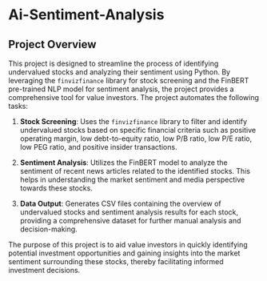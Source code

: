 # Ai-Sentiment-Analysis

## Project Overview

This project is designed to streamline the process of identifying undervalued stocks and analyzing their sentiment using Python. By leveraging the `finvizfinance` library for stock screening and the FinBERT pre-trained NLP model for sentiment analysis, the project provides a comprehensive tool for value investors. The project automates the following tasks:

1. **Stock Screening**: Uses the `finvizfinance` library to filter and identify undervalued stocks based on specific financial criteria such as positive operating margin, low debt-to-equity ratio, low P/B ratio, low P/E ratio, low PEG ratio, and positive insider transactions.

2. **Sentiment Analysis**: Utilizes the FinBERT model to analyze the sentiment of recent news articles related to the identified stocks. This helps in understanding the market sentiment and media perspective towards these stocks.

3. **Data Output**: Generates CSV files containing the overview of undervalued stocks and sentiment analysis results for each stock, providing a comprehensive dataset for further manual analysis and decision-making.

The purpose of this project is to aid value investors in quickly identifying potential investment opportunities and gaining insights into the market sentiment surrounding these stocks, thereby facilitating informed investment decisions.
